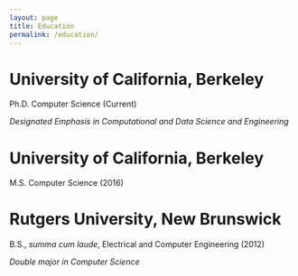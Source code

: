 ```yaml
---
layout: page
title: Education
permalink: /education/
---
```

__University of California, Berkeley__
===
Ph.D. Computer Science (Current)

*Designated Emphasis in Computational and Data Science and Engineering*


__University of California, Berkeley__
===
M.S. Computer Science (2016)

__Rutgers University, New Brunswick__
===
B.S., *summa cum laude*, Electrical and Computer Engineering (2012)

*Double major in Computer Science*
